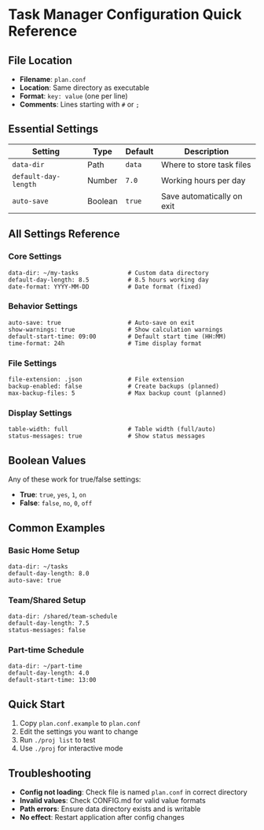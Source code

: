 # Task Manager Configuration Quick Reference

## File Location
- **Filename**: `plan.conf`
- **Location**: Same directory as executable
- **Format**: `key: value` (one per line)
- **Comments**: Lines starting with `#` or `;`

## Essential Settings

| Setting | Type | Default | Description |
|---------|------|---------|-------------|
| `data-dir` | Path | `data` | Where to store task files |
| `default-day-length` | Number | `7.0` | Working hours per day |
| `auto-save` | Boolean | `true` | Save automatically on exit |

## All Settings Reference

### Core Settings
```
data-dir: ~/my-tasks              # Custom data directory
default-day-length: 8.5           # 8.5 hours working day
date-format: YYYY-MM-DD           # Date format (fixed)
```

### Behavior Settings
```
auto-save: true                   # Auto-save on exit
show-warnings: true               # Show calculation warnings
default-start-time: 09:00         # Default start time (HH:MM)
time-format: 24h                  # Time display format
```

### File Settings
```
file-extension: .json             # File extension
backup-enabled: false             # Create backups (planned)
max-backup-files: 5               # Max backup count (planned)
```

### Display Settings
```
table-width: full                 # Table width (full/auto)
status-messages: true             # Show status messages
```

## Boolean Values
Any of these work for true/false settings:
- **True**: `true`, `yes`, `1`, `on`
- **False**: `false`, `no`, `0`, `off`

## Common Examples

### Basic Home Setup
```
data-dir: ~/tasks
default-day-length: 8.0
auto-save: true
```

### Team/Shared Setup
```
data-dir: /shared/team-schedule
default-day-length: 7.5
status-messages: false
```

### Part-time Schedule
```
data-dir: ~/part-time
default-day-length: 4.0
default-start-time: 13:00
```

## Quick Start
1. Copy `plan.conf.example` to `plan.conf`
2. Edit the settings you want to change
3. Run `./proj list` to test
4. Use `./proj` for interactive mode

## Troubleshooting
- **Config not loading**: Check file is named `plan.conf` in correct directory
- **Invalid values**: Check CONFIG.md for valid value formats
- **Path errors**: Ensure data directory exists and is writable
- **No effect**: Restart application after config changes
